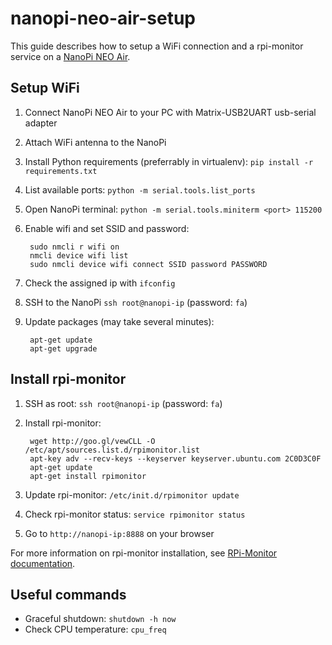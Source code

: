 # nanopi-neo-air-setup

This guide describes how to setup a WiFi connection and a rpi-monitor service on a [NanoPi NEO Air](http://nanopi.io/nanopi-neo-air.html).

## Setup WiFi

1. Connect NanoPi NEO Air to your PC with Matrix-USB2UART usb-serial adapter
2. Attach WiFi antenna to the NanoPi
3. Install Python requirements (preferrably in virtualenv): `pip install -r requirements.txt`
3. List available ports: `python -m serial.tools.list_ports`
4. Open NanoPi terminal: `python -m serial.tools.miniterm <port> 115200`
5. Enable wifi and set SSID and password:

        sudo nmcli r wifi on
        nmcli device wifi list
        sudo nmcli device wifi connect SSID password PASSWORD

6. Check the assigned ip with `ifconfig`
7. SSH to the NanoPi `ssh root@nanopi-ip` (password: `fa`)
8. Update packages (may take several minutes):

        apt-get update
        apt-get upgrade

## Install rpi-monitor

1. SSH as root: `ssh root@nanopi-ip` (password: `fa`)
2. Install rpi-monitor:

        wget http://goo.gl/vewCLL -O /etc/apt/sources.list.d/rpimonitor.list
        apt-key adv --recv-keys --keyserver keyserver.ubuntu.com 2C0D3C0F
        apt-get update
        apt-get install rpimonitor

3. Update rpi-monitor: `/etc/init.d/rpimonitor update`
4. Check rpi-monitor status: `service rpimonitor status`
5. Go to `http://nanopi-ip:8888` on your browser

For more information on rpi-monitor installation, see [RPi-Monitor documentation](https://xavierberger.github.io/RPi-Monitor-docs/11_installation.html).

## Useful commands

* Graceful shutdown: `shutdown -h now`
* Check CPU temperature: `cpu_freq`